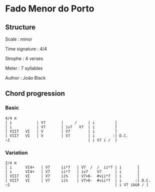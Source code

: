 # Fado Menor do Porto

## Structure

Scale
:   minor

Time signature
:   4/4

Strophe
:   4 verses

Meter
:   7 syllables

Author
:   João Black

## Chord progression

### Basic

```
4/4 m
[ i           | V7       |     /     | i         ]
[ i           | V7       | iv7   V7  | i         ]
[ VII7   VI   | V        | V7        | i         ]
[ VII7   VI   | V        | V7        | i        :] D.C.
~2                                   | i V7 i /  ]
```

### Variation

```
2/4 m
[ i      VI4+   | V7     ii*7   | V7  /  /  ii*7 | i       ]
[ i      VI4+   | V7     ii*7   | iv7    V7      | i       ]
[ VII7   VI     | V7     ii%    | V7>6-  #vii*7  | i       ]
[ VII7   VI     | V7     ii%    | V7>6-  #vii*7  | i      :] D.C.
~2                                               | i V7 ib&9 / ]
```

<!--
vim:syntax=markdown:sw=4:ts=4:et
-->
